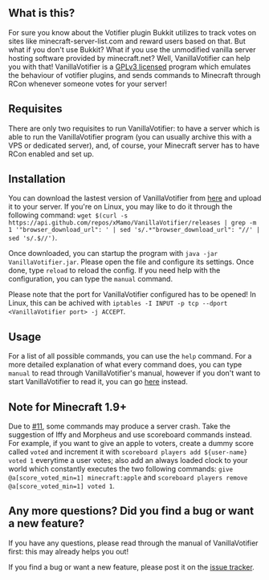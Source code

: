 ## What is this? ##
For sure you know about the Votifier plugin Bukkit utilizes to track votes on sites like minecraft-server-list.com and reward users based on that. But what if you don't use Bukkit? What if you use the unmodified vanilla server hosting software provided by minecraft.net? Well, VanillaVotifier can help you with that! VanillaVotifier is a [GPLv3 licensed](https://raw.githubusercontent.com/xMamo/VanillaVotifier/master/src/main/resources/co/virtualdragon/vanillaVotifier/impl/lang/license.txt) program which emulates the behaviour of votifier plugins, and sends commands to Minecraft through RCon whenever someone votes for your server!

## Requisites ##
There are only two requisites to run VanillaVotifier: to have a server which is able to run the VanillaVotifier program (you can usually archive this with a VPS or dedicated server), and, of course, your Minecraft server has to have RCon enabled and set up.

## Installation ##
You can download the lastest version of VanillaVotifier from [here](https://github.com/xMamo/VanillaVotifier/releases/latest) and upload it to your server. If you're on Linux, you may like to do it through the following command: `wget $(curl -s https://api.github.com/repos/xMamo/VanillaVotifier/releases | grep -m 1 '"browser_download_url": ' | sed 's/.*"browser_download_url": "//' | sed 's/.$//')`.

Once downloaded, you can startup the program with `java -jar VanillaVotifier.jar`. Please open the file and configure its settings. Once done, type `reload` to reload the config. If you need help with the configuration, you can type the `manual` command.

Please note that the port for VanillaVotifier configured has to be opened! In Linux, this can be achived with `iptables -I INPUT -p tcp --dport <VanillaVotifier port> -j ACCEPT`.

## Usage ##
For a list of all possible commands, you can use the `help` command. For a more detailed explanation of what every command does, you can type `manual` to read through VanillaVotifier's manual, however if you don't want to start VanillaVotifier to read it, you can go [here](https://raw.githubusercontent.com/xMamo/VanillaVotifier/master/src/main/resources/co/virtualdragon/vanillaVotifier/impl/lang/manual.txt) instead.

## Note for Minecraft 1.9+ ##
Due to [#11](https://github.com/xMamo/VanillaVotifier/issues/11), some commands may produce a server crash. Take the suggestion of Iffy and Morpheus and use scoreboard commands instead. For example, if you want to give an apple to voters, create a dummy score called `voted` and increment it with `scoreboard players add ${user-name} voted 1` everytime a user votes; also add an always loaded clock to your world which constantly executes the two following commands: `give @a[score_voted_min=1] minecraft:apple` and `scoreboard players remove @a[score_voted_min=1] voted 1`.

## Any more questions? Did you find a bug or want a new feature? ##
If you have any questions, please read through the manual of VanillaVotifier first: this may already helps you out!

If you find a bug or want a new feature, please post it on the [issue tracker](https://github.com/xMamo/VanillaVotifier/issues).
